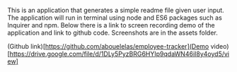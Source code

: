 This is an application that generates a simple readme file given user input. The application will run in terminal using node and ES6 packages such as Inquirer and npm. Below there is a link to screen recording demo of the application and link to github code. Screenshots are in the assets folder.

(Github link)[https://github.com/abouelelas/employee-tracker](Demo video)[https://drive.google.com/file/d/1DLy5PyzBRG6HYIp9qdaWN46iI8y4oyd5/view]